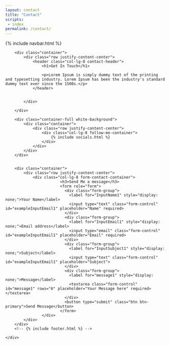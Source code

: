 ```yaml
---
layout: contact
title: "Contact"
scripts:
 - index
permalink: /contact/
---
```



<body itemscope="" itemtype="http://schema.org/Blog">
	<div class="container-background">
	    {% include navbar.html %}
	   
		<div class="container">			
			<div class="row justify-content-center">
				<header class="col-lg-8 contact-header">
					<h1>Get In Touch</h1>
		 			
		 			<p>Lorem Ipsum is simply dummy text of the printing and typesetting industry. Lorem Ipsum has been the industry's standard dummy text ever since the 1500s.</p>
				</header>				
				

			</div>
			
		</div>    

		<div class="container-full white-background">
			<div class="container">
				<div class="row justify-content-center">
					<div class="col-lg-8 follow-me-container">					
						{% include socials.html %}
				 	</div>	
				</div>
			</div>
		</div>


		<div class="container">
			<div class="row justify-content-center">
				<div class="col-lg-8 form-contact-container">
			 				<h3>Send Me a message</h3>
				 			<form role="form">
							  <div class="form-group">
							    <label for="InputName1" style="display: none;">Your Name</label>
							    <input type="text" class="form-control" id="exampleInputEmail1" placeholder="Name" required>
							  </div>
							  <div class="form-group">
							    <label for="InputEmail1" style="display: none;">Email address</label>
							    <input type="email" class="form-control" id="exampleInputEmail1" placeholder="Email" required>
							  </div>
							  <div class="form-group">
							    <label for="InputSubject1" style="display: none;">Subject</label>
							    <input type="text" class="form-control" id="exampleInputEmail1" placeholder="Subject">
							  </div>
							  <div class="form-group">
							  	<label for="message1" style="display: none;">Message</label>
							  	<textarea class="form-control" id="message1" rows="6" placeholder="Your Message here" required></textarea>
							  </div>
							  <button type="submit" class="btn btn-primary">Send Message</button>
							</form>
					</div>
			</div>			 		
		</div>
		<!-- {% include footer.html %} -->
		
	</div>
    
</body>




